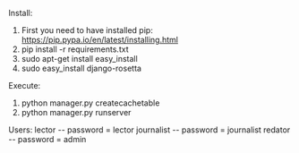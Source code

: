Install:
  1. First you need to have installed pip: https://pip.pypa.io/en/latest/installing.html
  2. pip install -r requirements.txt
  3. sudo apt-get install easy_install
  4. sudo easy_install django-rosetta

Execute:
  1. python manager.py createcachetable
  2. python manager.py runserver

Users:
  lector     -- password = lector
  journalist -- password = journalist
  redator    -- password = admin
  
  
